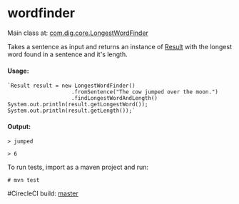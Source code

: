 # wordfinder

Main class at: 
[com.dig.core.LongestWordFinder](src/main/java/com/dig/core/LongestWordFinder.java)

Takes a sentence as input and returns an instance of [Result](src/main/java/com/dig/core/Result.java) with the longest word found in a sentence and it's length.

#### Usage:


    `Result result = new LongestWordFinder()
                        .fromSentence("The cow jumped over the moon.")
                        .findLongestWordAndLength()
    System.out.println(result.getLongestWord());
    System.out.println(result.getLength());`
    
    
#### Output:

`> jumped`

`> 6`

To run tests, import as a maven project and run:

`# mvn test`

#CirecleCI build: [master](https://circleci.com/gh/digpulls/wordfinder/tree/master)
